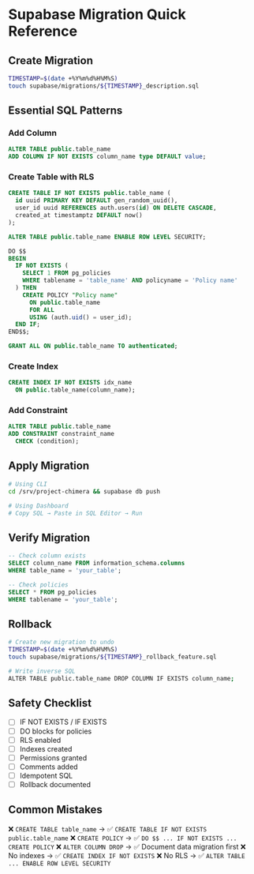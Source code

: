 # Supabase Migration Quick Reference

## Create Migration

```bash
TIMESTAMP=$(date +%Y%m%d%H%M%S)
touch supabase/migrations/${TIMESTAMP}_description.sql
```

## Essential SQL Patterns

### Add Column
```sql
ALTER TABLE public.table_name
ADD COLUMN IF NOT EXISTS column_name type DEFAULT value;
```

### Create Table with RLS
```sql
CREATE TABLE IF NOT EXISTS public.table_name (
  id uuid PRIMARY KEY DEFAULT gen_random_uuid(),
  user_id uuid REFERENCES auth.users(id) ON DELETE CASCADE,
  created_at timestamptz DEFAULT now()
);

ALTER TABLE public.table_name ENABLE ROW LEVEL SECURITY;

DO $$
BEGIN
  IF NOT EXISTS (
    SELECT 1 FROM pg_policies
    WHERE tablename = 'table_name' AND policyname = 'Policy name'
  ) THEN
    CREATE POLICY "Policy name"
      ON public.table_name
      FOR ALL
      USING (auth.uid() = user_id);
  END IF;
END$$;

GRANT ALL ON public.table_name TO authenticated;
```

### Create Index
```sql
CREATE INDEX IF NOT EXISTS idx_name
  ON public.table_name(column_name);
```

### Add Constraint
```sql
ALTER TABLE public.table_name
ADD CONSTRAINT constraint_name
  CHECK (condition);
```

## Apply Migration

```bash
# Using CLI
cd /srv/project-chimera && supabase db push

# Using Dashboard
# Copy SQL → Paste in SQL Editor → Run
```

## Verify Migration

```sql
-- Check column exists
SELECT column_name FROM information_schema.columns
WHERE table_name = 'your_table';

-- Check policies
SELECT * FROM pg_policies
WHERE tablename = 'your_table';
```

## Rollback

```bash
# Create new migration to undo
TIMESTAMP=$(date +%Y%m%d%H%M%S)
touch supabase/migrations/${TIMESTAMP}_rollback_feature.sql

# Write inverse SQL
ALTER TABLE public.table_name DROP COLUMN IF EXISTS column_name;
```

## Safety Checklist

- [ ] IF NOT EXISTS / IF EXISTS
- [ ] DO blocks for policies
- [ ] RLS enabled
- [ ] Indexes created
- [ ] Permissions granted
- [ ] Comments added
- [ ] Idempotent SQL
- [ ] Rollback documented

## Common Mistakes

❌ `CREATE TABLE table_name` → ✅ `CREATE TABLE IF NOT EXISTS public.table_name`
❌ `CREATE POLICY` → ✅ `DO $$ ... IF NOT EXISTS ... CREATE POLICY`
❌ `ALTER COLUMN DROP` → ✅ Document data migration first
❌ No indexes → ✅ `CREATE INDEX IF NOT EXISTS`
❌ No RLS → ✅ `ALTER TABLE ... ENABLE ROW LEVEL SECURITY`
